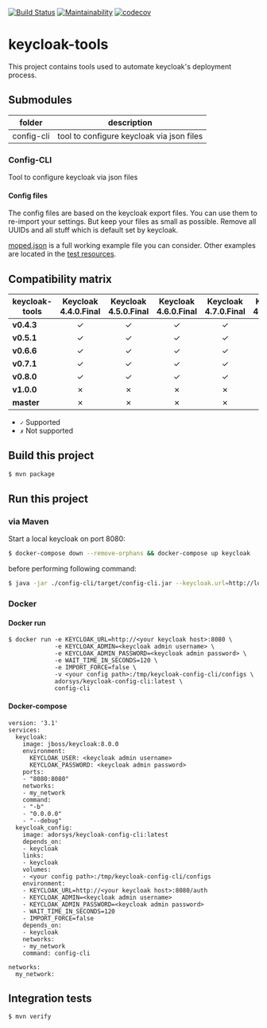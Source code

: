[![Build Status](https://travis-ci.com/adorsys/keycloak-config-cli.svg?branch=master)](https://travis-ci.com/adorsys/keycloak-config-cli) [![Maintainability](https://api.codeclimate.com/v1/badges/bd89704bfacbe1fcd215/maintainability)](https://codeclimate.com/github/adorsys/keycloak-config-cli/maintainability) [![codecov](https://codecov.io/gh/adorsys/keycloak-config-cli/branch/master/graph/badge.svg)](https://codecov.io/gh/adorsys/keycloak-config-cli)
# keycloak-tools

This project contains tools used to automate keycloak's deployment process.

## Submodules

| folder | description |
|--------|-------------|
| config-cli | tool to configure keycloak via json files |

### Config-CLI

Tool to configure keycloak via json files

#### Config files

The config files are based on the keycloak export files. You can use them to re-import your settings.
But keep your files as small as possible. Remove all UUIDs and all stuff which is default set by keycloak.

[moped.json](./example-config/moped.json) is a full working example file you can consider.
 Other examples are located in the [test resources](./config-cli/src/test/resources/import-files).

## Compatibility matrix

| keycloak-tools     | **Keycloak 4.4.0.Final** | **Keycloak 4.5.0.Final** | **Keycloak 4.6.0.Final** | **Keycloak 4.7.0.Final** | **Keycloak 4.8.3.Final** | **Keycloak 5.0.0** | **Keycloak 6.0.1** | **Keycloak 7.0.1** | **Keycloak 8.0.0** |
|--------------------|:------------------------:|:------------------------:|:------------------------:|:------------------------:|:------------------------:|:------------------:|:------------------:|:------------------:|:------------------:|
| **v0.4.3**         |         ✓                |         ✓                |         ✓                |         ✓                |         ✓                |         ✗          |         ✗          |         ✗          |         ✗          |
| **v0.5.1**         |         ✓                |         ✓                |         ✓                |         ✓                |         ✓                |         ✓          |         ✗          |         ✗          |         ✗          |
| **v0.6.6**         |         ✓                |         ✓                |         ✓                |         ✓                |         ✓                |         ✓          |         ✓          |         ✗          |         ✗          |
| **v0.7.1**         |         ✓                |         ✓                |         ✓                |         ✓                |         ✓                |         ✓          |         ✓          |         ✓          |         ✗          |
| **v0.8.0**         |         ✓                |         ✓                |         ✓                |         ✓                |         ✓                |         ✓          |         ✓          |         ✓          |         ✓          |
| **v1.0.0**         |         ✗                |         ✗                |         ✗                |         ✗                |         ✗                |         ✗          |         ✗          |         ✗          |         ✓          |
| **master**         |         ✗                |         ✗                |         ✗                |         ✗                |         ✗                |         ✗          |         ✗          |         ✗          |         ✓          |
- `✓` Supported
- `✗` Not supported


## Build this project

```bash
$ mvn package
```

## Run this project

### via Maven

Start a local keycloak on port 8080:

```bash
$ docker-compose down --remove-orphans && docker-compose up keycloak
``` 

before performing following command:

```bash
$ java -jar ./config-cli/target/config-cli.jar --keycloak.url=http://localhost:8080 --keycloak.password=admin123 --import.file=./example-config/moped.json
```

### Docker

#### Docker run

```
$ docker run -e KEYCLOAK_URL=http://<your keycloak host>:8080 \
             -e KEYCLOAK_ADMIN=<keycloak admin username> \
             -e KEYCLOAK_ADMIN_PASSWORD=<keycloak admin password> \
             -e WAIT_TIME_IN_SECONDS=120 \
             -e IMPORT_FORCE=false \
             -v <your config path>:/tmp/keycloak-config-cli/configs \
             adorsys/keycloak-config-cli:latest \
             config-cli
```

#### Docker-compose

```
version: '3.1'
services:
  keycloak:
    image: jboss/keycloak:8.0.0
    environment:
      KEYCLOAK_USER: <keycloak admin username>
      KEYCLOAK_PASSWORD: <keycloak admin password>
    ports:
    - "8080:8080"
    networks:
    - my_network
    command:
    - "-b"
    - "0.0.0.0"
    - "--debug"
  keycloak_config:
    image: adorsys/keycloak-config-cli:latest
    depends_on:
    - keycloak
    links:
    - keycloak
    volumes:
    - <your config path>:/tmp/keycloak-config-cli/configs
    environment:
    - KEYCLOAK_URL=http://<your keycloak host>:8080/auth
    - KEYCLOAK_ADMIN=<keycloak admin username>
    - KEYCLOAK_ADMIN_PASSWORD=<keycloak admin password>
    - WAIT_TIME_IN_SECONDS=120
    - IMPORT_FORCE=false
    depends_on:
    - keycloak
    networks:
    - my_network
    command: config-cli

networks:
  my_network:

```

## Integration tests

```bash
$ mvn verify
```
